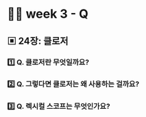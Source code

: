# 👩‍🏫 week 3 - Q

## ▣ 24장: 클로저

### 1️⃣ Q. 클로저란 무엇일까요?

### 2️⃣ Q. 그렇다면 클로저는 왜 사용하는 걸까요?

### 3️⃣ Q. 렉시컬 스코프는 무엇인가요?
